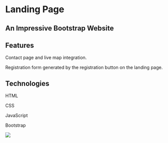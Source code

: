 # Landing Page

## An Impressive Bootstrap Website 

## Features

Contact page and live map integration.

Registration form generated by the registration button on the landing page.

##  Technologies

HTML

CSS 

JavaScript

Bootstrap

![](screnn.gif)